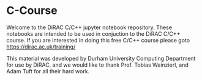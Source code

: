 # C-Course

Welcome to the DiRAC C/C++ jupyter notebook repository. These notebooks are intended to be used in conjuction to the DiRAC C/C++ course. If you are interested in doing this free C/C++ course please goto https://dirac.ac.uk/training/

This material was developed by Durham University Computing Department for use by DiRAC, and we would like to thank Prof. Tobias Weinzierl, and Adam Tuft for all their hard work.
